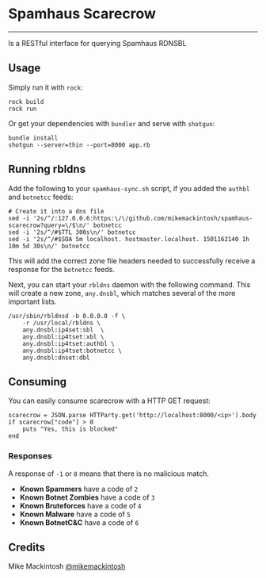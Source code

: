 # Spamhaus Scarecrow
------------------------

Is a RESTful interface for querying Spamhaus RDNSBL

## Usage

Simply run it with `rock`:

    rock build
    rock run
    
Or get your dependencies with `bundler` and serve with `shotgun`:

    bundle install
    shotgun --server=thin --port=8000 app.rb

## Running rbldns

Add the following to your `spamhaus-sync.sh` script, if you added the `authbl` and `botnetcc` feeds:

    # Create it into a dns file
    sed -i '2s/^/:127.0.0.6:https:\/\/github.com/mikemackintosh/spamhaus-scarecrow?query=\/$\n/' botnetcc
    sed -i '2s/^/#$TTL 300s\n/' botnetcc
    sed -i '2s/^/#$SOA 5m localhost. hostmaster.localhost. 1501162140 1h 10m 5d 30s\n/' botnetcc

This will add the correct zone file headers needed to successfully receive a response for the `botnetcc` feeds.

Next, you can start your `rbldns` daemon with the following command. This will create a new zone, `any.dnsbl`, which matches several of the more important lists.

    /usr/sbin/rbldnsd -b 0.0.0.0 -f \
        -r /usr/local/rbldns \
        any.dnsbl:ip4set:sbl  \
        any.dnsbl:ip4tset:xbl \
        any.dnsbl:ip4tset:authbl \
        any.dnsbl:ip4tset:botnetcc \
        any.dnsbl:dnset:dbl 

## Consuming

You can easily consume scarecrow with a HTTP GET request:

    scarecrow = JSON.parse HTTParty.get('http://localhost:8000/<ip>').body
    if scarecrow["code"] > 0
        puts "Yes, this is blocked"
    end

### Responses

A response of `-1` or `0` means that there is no malicious match.

  - **Known Spammers** have a code of `2`
  - **Known Botnet Zombies** have a code of `3`
  - **Known Bruteforces** have a code of `4`
  - **Known Malware** have a code of `5`
  - **Known BotnetC&C** have a code of `6`

## Credits

Mike Mackintosh [@mikemackintosh](https://twitter.com/mikemackintosh)

